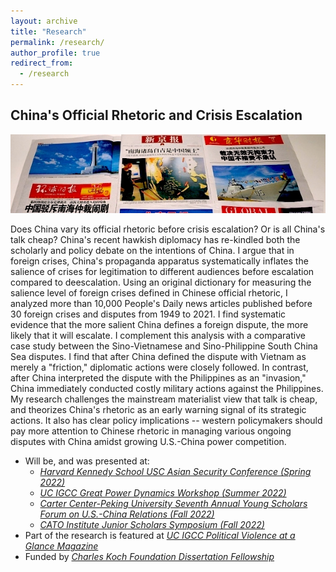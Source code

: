 ```yaml
---
layout: archive
title: "Research"
permalink: /research/
author_profile: true
redirect_from:
  - /research
---
```

China's Official Rhetoric and Crisis Escalation
------
![header image](/images/research_header.jpeg)

Does China vary its official rhetoric before crisis escalation? Or is all China's talk cheap? China's recent hawkish diplomacy has re-kindled both the scholarly and policy debate on the intentions of China. I argue that in foreign crises, China's propaganda apparatus systematically inflates the salience of crises for legitimation to different audiences before escalation compared to deescalation. Using an original dictionary for measuring the salience level of foreign crises defined in Chinese official rhetoric, I analyzed more than 10,000 People's Daily news articles published before 30 foreign crises and disputes from 1949 to 2021. I find systematic evidence that the more salient China defines a foreign dispute, the more likely that it will escalate. I complement this analysis with a comparative case study between the Sino-Vietnamese and Sino-Philippine South China Sea disputes. I find that after China defined the dispute with Vietnam as merely a "friction," diplomatic actions were closely followed. In contrast, after China interpreted the dispute with the Philippines as an "invasion," China immediately conducted costly military actions against the Philippines. My research challenges the mainstream materialist view that talk is cheap, and theorizes China's rhetoric as an early warning signal of its strategic actions. It also has clear policy implications -- western policymakers should pay more attention to Chinese rhetoric in managing various ongoing disputes with China amidst growing U.S.-China power competition.




- Will be, and was presented at: 
  - *[Harvard Kennedy School USC Asian Security Conference (Spring 2022)](https://dornsife.usc.edu/ksi/us-asia-grand-strategy-fellowship/)*
  - *[UC IGCC Great Power Dynamics Workshop (Summer 2022)](https://ucigcc.org/training/gp-workshop/)*
  - *[Carter Center-Peking University Seventh Annual Young Scholars Forum on U.S.-China Relations (Fall 2022)](https://meizhong.report/wp-content/uploads/2022/09/seventh-ysf-poster.pdf)*
  - *[CATO Institute Junior Scholars Symposium (Fall 2022)](https://www.cato.org/blog/call-proposals-junior-scholars-symposium-2022)*
- Part of the research is featured at *[UC IGCC Political Violence at a Glance Magazine](https://politicalviolenceataglance.org/2022/08/02/nancy-pelosis-potential-visit-to-taiwan-and-the-risk-of-escalation/)*
- Funded by *[Charles Koch Foundation Dissertation Fellowship](https://charleskochfoundation.org/grants/managing-relations-with-china/)*